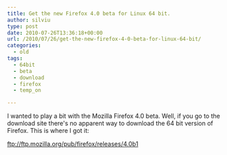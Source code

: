 ```yaml
---
title: Get the new Firefox 4.0 beta for Linux 64 bit.
author: silviu
type: post
date: 2010-07-26T13:36:18+00:00
url: /2010/07/26/get-the-new-firefox-4-0-beta-for-linux-64-bit/
categories:
  - old
tags:
  - 64bit
  - beta
  - download
  - firefox
  - temp_on

---
```

I wanted to play a bit with the Mozilla Firefox 4.0 beta. Well, if you go to the download site there's no apparent way to download the 64 bit version of Firefox. This is where I got it:

<ftp://ftp.mozilla.org/pub/firefox/releases/4.0b1>